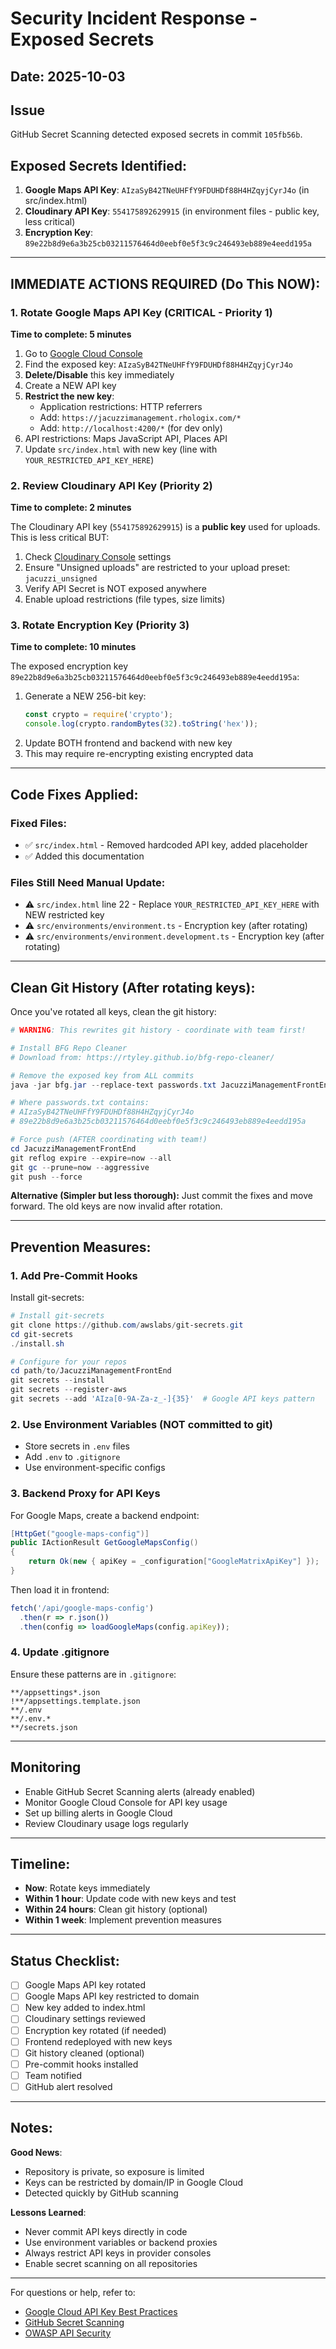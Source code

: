 # Security Incident Response - Exposed Secrets

## Date: 2025-10-03

## Issue
GitHub Secret Scanning detected exposed secrets in commit `105fb56b`.

## Exposed Secrets Identified:
1. **Google Maps API Key**: `AIzaSyB42TNeUHFfY9FDUHDf88H4HZqyjCyrJ4o` (in src/index.html)
2. **Cloudinary API Key**: `554175892629915` (in environment files - public key, less critical)
3. **Encryption Key**: `89e22b8d9e6a3b25cb03211576464d0eebf0e5f3c9c246493eb889e4eedd195a`

---

## IMMEDIATE ACTIONS REQUIRED (Do This NOW):

### 1. Rotate Google Maps API Key (CRITICAL - Priority 1)
**Time to complete: 5 minutes**

1. Go to [Google Cloud Console](https://console.cloud.google.com/apis/credentials)
2. Find the exposed key: `AIzaSyB42TNeUHFfY9FDUHDf88H4HZqyjCyrJ4o`
3. **Delete/Disable** this key immediately
4. Create a NEW API key
5. **Restrict the new key**:
   - Application restrictions: HTTP referrers
   - Add: `https://jacuzzimanagement.rhologix.com/*`
   - Add: `http://localhost:4200/*` (for dev only)
6. API restrictions: Maps JavaScript API, Places API
7. Update `src/index.html` with new key (line with `YOUR_RESTRICTED_API_KEY_HERE`)

### 2. Review Cloudinary API Key (Priority 2)
**Time to complete: 2 minutes**

The Cloudinary API key (`554175892629915`) is a **public key** used for uploads. This is less critical BUT:
1. Check [Cloudinary Console](https://console.cloudinary.com/) settings
2. Ensure "Unsigned uploads" are restricted to your upload preset: `jacuzzi_unsigned`
3. Verify API Secret is NOT exposed anywhere
4. Enable upload restrictions (file types, size limits)

### 3. Rotate Encryption Key (Priority 3)
**Time to complete: 10 minutes**

The exposed encryption key `89e22b8d9e6a3b25cb03211576464d0eebf0e5f3c9c246493eb889e4eedd195a`:
1. Generate a NEW 256-bit key:
   ```javascript
   const crypto = require('crypto');
   console.log(crypto.randomBytes(32).toString('hex'));
   ```
2. Update BOTH frontend and backend with new key
3. This may require re-encrypting existing encrypted data

---

## Code Fixes Applied:

### Fixed Files:
- ✅ `src/index.html` - Removed hardcoded API key, added placeholder
- ✅ Added this documentation

### Files Still Need Manual Update:
- ⚠️ `src/index.html` line 22 - Replace `YOUR_RESTRICTED_API_KEY_HERE` with NEW restricted key
- ⚠️ `src/environments/environment.ts` - Encryption key (after rotating)
- ⚠️ `src/environments/environment.development.ts` - Encryption key (after rotating)

---

## Clean Git History (After rotating keys):

Once you've rotated all keys, clean the git history:

```powershell
# WARNING: This rewrites git history - coordinate with team first!

# Install BFG Repo Cleaner
# Download from: https://rtyley.github.io/bfg-repo-cleaner/

# Remove the exposed key from ALL commits
java -jar bfg.jar --replace-text passwords.txt JacuzziManagementFrontEnd

# Where passwords.txt contains:
# AIzaSyB42TNeUHFfY9FDUHDf88H4HZqyjCyrJ4o
# 89e22b8d9e6a3b25cb03211576464d0eebf0e5f3c9c246493eb889e4eedd195a

# Force push (AFTER coordinating with team!)
cd JacuzziManagementFrontEnd
git reflog expire --expire=now --all
git gc --prune=now --aggressive
git push --force
```

**Alternative (Simpler but less thorough):**
Just commit the fixes and move forward. The old keys are now invalid after rotation.

---

## Prevention Measures:

### 1. Add Pre-Commit Hooks
Install git-secrets:
```powershell
# Install git-secrets
git clone https://github.com/awslabs/git-secrets.git
cd git-secrets
./install.sh

# Configure for your repos
cd path/to/JacuzziManagementFrontEnd
git secrets --install
git secrets --register-aws
git secrets --add 'AIza[0-9A-Za-z_-]{35}'  # Google API keys pattern
```

### 2. Use Environment Variables (NOT committed to git)
- Store secrets in `.env` files
- Add `.env` to `.gitignore`
- Use environment-specific configs

### 3. Backend Proxy for API Keys
For Google Maps, create a backend endpoint:
```csharp
[HttpGet("google-maps-config")]
public IActionResult GetGoogleMapsConfig()
{
    return Ok(new { apiKey = _configuration["GoogleMatrixApiKey"] });
}
```

Then load it in frontend:
```javascript
fetch('/api/google-maps-config')
  .then(r => r.json())
  .then(config => loadGoogleMaps(config.apiKey));
```

### 4. Update .gitignore
Ensure these patterns are in `.gitignore`:
```
**/appsettings*.json
!**/appsettings.template.json
**/.env
**/.env.*
**/secrets.json
```

---

## Monitoring

- Enable GitHub Secret Scanning alerts (already enabled)
- Monitor Google Cloud Console for API key usage
- Set up billing alerts in Google Cloud
- Review Cloudinary usage logs regularly

---

## Timeline:

- **Now**: Rotate keys immediately
- **Within 1 hour**: Update code with new keys and test
- **Within 24 hours**: Clean git history (optional)
- **Within 1 week**: Implement prevention measures

---

## Status Checklist:

- [ ] Google Maps API key rotated
- [ ] Google Maps API key restricted to domain
- [ ] New key added to index.html
- [ ] Cloudinary settings reviewed
- [ ] Encryption key rotated (if needed)
- [ ] Frontend redeployed with new keys
- [ ] Git history cleaned (optional)
- [ ] Pre-commit hooks installed
- [ ] Team notified
- [ ] GitHub alert resolved

---

## Notes:

**Good News**: 
- Repository is private, so exposure is limited
- Keys can be restricted by domain/IP in Google Cloud
- Detected quickly by GitHub scanning

**Lessons Learned**:
- Never commit API keys directly in code
- Use environment variables or backend proxies
- Always restrict API keys in provider consoles
- Enable secret scanning on all repositories

---

For questions or help, refer to:
- [Google Cloud API Key Best Practices](https://cloud.google.com/docs/authentication/api-keys)
- [GitHub Secret Scanning](https://docs.github.com/en/code-security/secret-scanning/about-secret-scanning)
- [OWASP API Security](https://owasp.org/www-project-api-security/)

